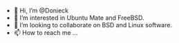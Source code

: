 - 👋 Hi, I’m @Donieck
- 👀 I’m interested in Ubuntu Mate and FreeBSD.
- 💞️ I’m looking to collaborate on BSD and Linux software.
- 📫 How to reach me ...

<!---
Donieck/Donieck is a ✨ special ✨ repository because its `README.md` (this file) appears on your GitHub profile.
You can click the Preview link to take a look at your changes.
--->
